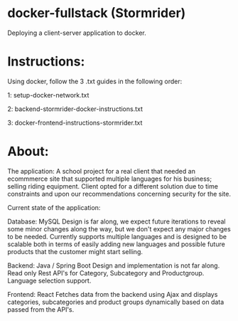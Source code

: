 # docker-fullstack (Stormrider)

Deploying a client-server application to docker.

# Instructions:
Using docker, follow the 3 .txt guides in the following order:

1: setup-docker-network.txt

2: backend-stormrider-docker-instructions.txt

3: docker-frontend-instructions-stormrider.txt


# About:

The application:
A school project for a real client that needed an ecommmerce site that supported multiple languages for his business; selling riding equipment. 
Client opted for a different solution due to time constraints and upon our recommendations concerning security for the site. 

Current state of the application:

Database: MySQL 
Design is far along, we expect future iterations to reveal some minor changes along the way, but we don't expect any major changes to be needed.
Currently supports multiple languages and is designed to be scalable both in terms of easily adding new languages and possible future products that the customer might start selling. 

Backend: Java / Spring Boot
Design and implementation is not far along.
Read only Rest API's for Category, Subcategory and Productgroup. 
Language selection support. 

Frontend: React
Fetches data from the backend using Ajax and displays categories, subcategories and product groups dynamically based on data passed from the API's.


